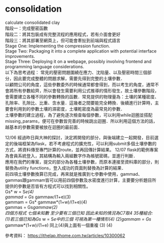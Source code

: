 # consolidation
calculate consolidated clay  
階段一：完成壓密函數  
階段二：將其包裝成有完整流程的應用程式，若有介面會更好  
階段三：將其部署至網頁上，但可能會牽扯到前端與程式語言  
Stage One: Implementing the compression function.  
Stage Two: Packaging it into a complete application with potential interface improvements.  
Stage Three: Deploying it on a webpage, possibly involving frontend and programming language considerations.  
以下為思考過程：
常見的壓密問題圍繞在應力、沈陷量、以及壓密時間三個部分，因此要完成整體的問題求解，需要先得到完整的土壤參數．  
以顧問公司的角度，這些參數委外的時候通常都會得到，而以考生的角度，通常不會將所有參數給齊，所以會發生需要利用公式推導的情形發生，故土壤參數階段，會需要建立各種不同的參數轉換的函數．常見提供的物理量為：土壤的某種密度、孔隙率、孔隙比、比重、含水量．這幾者之間要能完全轉換．後續進行計算時，主要會利用到的參數土壤的濕密度，土壤乾密度為最常見的參數．  
土壤參數的建立過程，為了避免逐次檢查每個參數，可以利用while迴圈並搭配missing_params，便可在參數皆完善的時候跳出迴圈．所以利用這個方法的話，越基本的參數需要被放在迴圈的最前面．  

12/06 經過昨日與大神的探討，決定將開發的部分，與後端建立一起開發，目前選定的後端框架為flask，若不考慮程式的擴充性，可以利用submit多個土壤參數的方式，將資料傳至專門計算的route，並再回傳計算結果。
12/07 flask的範例專案為會員系統登入，其結構為輸入兩組數字作為帳號密碼，並進行判斷．  
應用在我們的專案，提交的部分為各種土壤參數，而原本連接至資料庫的部分，則替換為utility functions，登入成功的頁面則替換為計算的結果．  
前四項土壤參數換算已完成，再來就是推廣到七參數中使用，gammad、gammas跟gammam皆可以用前四個參數及水密度進行計算，主要要分析題目所提供的參數是否皆有方程式可以找到相關性。  
Gs* w = S*e(4)  
gammad = Gs* gammaw/(1+e)(3)  
gammam = Gs* gammaw*(1+w)/(1+e)(4)  
gammas = Gs*gammaw(2)  
四個方程式 七個未知數 至少要有三個已知 因此未知的情況為C7取4 35種組合:  
(1)若三個已知為Gs* w = S*e中的三個 可視為第一種情形(4)
(2)gammam = Gs* gammaw*(1+w)/(1+e) 同上(4)與上面有一個重複
(3)
(4)


參考資料：
https://ithelap.ithome.com.tw/articles/10300062